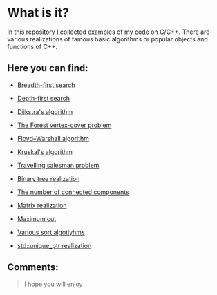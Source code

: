 # What is it?
 In this repository I collected examples of my code on C/C++. There are various realizations of famous basic algorithms or popular objects and functions of C++.
## Here you can find:
- [Breadth-first search](https://github.com/RuS2m/CODE/tree/master/BFS)

- [Depth-first search](https://github.com/RuS2m/CODE/tree/master/DFS)

- [Dijkstra's algorithm](https://github.com/RuS2m/CODE/tree/master/Dijkstra)

- [The Forest vertex-cover problem](https://github.com/RuS2m/CODE/tree/master/FVC)

- [Floyd–Warshall algorithm](https://github.com/RuS2m/CODE/tree/master/Floyd–Warshall)

- [Kruskal's algorithm](https://github.com/RuS2m/CODE/tree/master/Kruskal)

- [Travelling salesman problem](https://github.com/RuS2m/CODE/tree/master/TSP)

- [Binary tree realization](https://github.com/RuS2m/CODE/tree/master/bin_tree)

- [The number of connected components](https://github.com/RuS2m/CODE/tree/master/component_counter)

- [Matrix realization](https://github.com/RuS2m/CODE/tree/master/matrix)

- [Maximum cut](https://github.com/RuS2m/CODE/tree/master/max_cut)

- [Various sort algotiyhms](https://github.com/RuS2m/CODE/tree/master/sorts)

- [std::unique_ptr realization](https://github.com/RuS2m/CODE/tree/master/unique_ptr)

## Comments:
> I hope you will enjoy
